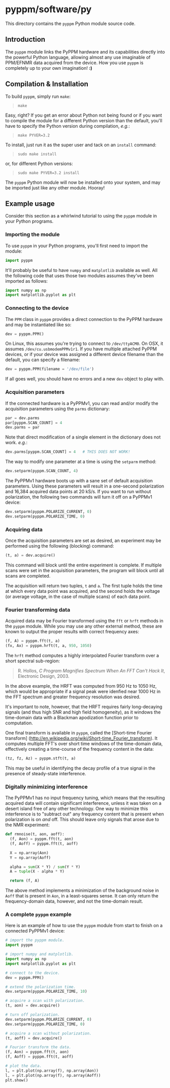 # pyppm/software/py

This directory contains the `pyppm` Python module source code.

## Introduction

The `pyppm` module links the PyPPM hardware and its capabilities directly
into the powerful Python language, allowing almost any use imaginable of
PPM/EFNMR data acquired from the device. How you use `pyppm` is completely
up to your own imagination! **:)**

## Compilation & Installation

To build `pyppm`, simply run `make`:

> `make`

Easy, right? If you get an error about Python not being found or if you want
to compile the module for a different Python version than the default, you'll
have to specify the Python version during compilation, _e.g._:

> `make PYVER=3.2`

To install, just run it as the super user and tack on an `install` command:

> `sudo make install`

or, for different Python versions:

> `sudo make PYVER=3.2 install`

The `pyppm` Python module will now be installed onto your system, and may
be imported just like any other module. Hooray!

## Example usage

Consider this section as a whirlwind tutorial to using the `pyppm` module in
your Python programs.

### Importing the module

To use `pyppm` in your Python programs, you'll first need to import the
module:

```python
import pyppm
```

It'll probably be useful to have `numpy` and `matplotlib` available as well.
All the following code that uses those two modules assumes they've been
imported as follows:

```python
import numpy as np
import matplotlib.pyplot as plt
```

### Connecting to the device

The `PPM` class in `pyppm` provides a direct connection to the PyPPM hardware
and may be instantiated like so:

```python
dev = pyppm.PPM()
```

On Linux, this assumes you're trying to connect to `/dev/ttyACM0`. On OSX, it
assumes `/dev/cu.usbmodemPPMv1r1`. If you have multiple attached PyPPM
devices, or if your device was assigned a different device filename than
the default, you can specify a filename:

```python
dev = pyppm.PPM(filename = '/dev/file')
```

If all goes well, you should have no errors and a new `dev` object to play
with.

### Acquisition parameters

If the connected hardware is a PyPPMv1, you can read and/or modify the
acquisition parameters using the `parms` dictionary:

```python
par = dev.parms
par[pyppm.SCAN_COUNT] = 4
dev.parms = par
```

Note that direct modification of a single element in the dictionary does not
work. _e.g._:

```python
dev.parms[pyppm.SCAN_COUNT] = 4   # THIS DOES NOT WORK!
```

The way to modify one parameter at a time is using the `setparm` method:

```python
dev.setparm(pyppm.SCAN_COUNT, 4)
```

The PyPPMv1 hardware boots up with a sane set of default acquisition
parameters. Using these parameters will result in a one-second polarization
and 16,384 acquired data points at 20 kS/s. If you want to run without
polarization, the following two commands will turn it off on a PyPPMv1
device:

```python
dev.setparm(pyppm.POLARIZE_CURRENT, 0)
dev.setparm(pyppm.POLARIZE_TIME, 0)
```

### Acquiring data

Once the acquisition parameters are set as desired, an experiment may be
performed using the following (blocking) command:

```python
(t, a) = dev.acquire()
```

This command will block until the entire experiment is complete. If multiple
scans were set in the acquisition parameters, the program will block until
all scans are completed.

The acquisition will return two tuples, `t` and `a`. The first tuple holds
the time at which every data point was acquired, and the second holds the
voltage (or average voltage, in the case of multiple scans) of each data
point.

### Fourier transforming data

Acquired data may be Fourier transformed using the `fft` or `hrft` methods
in the `pyppm` module. While you may use any other external method, these
are known to output the proper results with correct frequency axes:

```python
(f, A) = pyppm.fft(t, a)
(fx, Ax) = pyppm.hrft(t, a, 950, 1050)
```

The `hrft` method computes a highly interpolated Fourier transform over a
short spectral sub-region:

> R. Hollos, _C Program Magnifies Spectrum When An FFT Can't Hack It_,
> Electronic Design, 2003.

In the above example, the HRFT was computed from 950 Hz to 1050 Hz, which
would be appropriate if a signal peak were idenfied near 1000 Hz in the FFT
spectrum and greater frequency resolution was desired.

It's important to note, however, that the HRFT requires fairly long-decaying
signals (and thus high SNR and high field homogeneity), as it windows the
time-domain data with a Blackman apodization function prior to computation.

One final transform is available in `pyppm`, called the [Short-time Fourier
transform] (http://en.wikipedia.org/wiki/Short-time_Fourier_transform). It
computes multiple FFT's over short time windows of the time-domain data,
effectively creating a time-course of the frequency content in the data:

```python
(tz, fz, Az) = pyppm.stft(t, a)
```

This may be useful in identifying the decay profile of a true signal in the
presence of steady-state interference.

### Digitally minimizing interference

The PyPPMv1 has no input frequency tuning, which means that the resulting
acquired data will contain significant interference, unless it was taken
on a desert island free of any other technology. One way to minimize this
interference is to "subtract out" any frequency content that is present when
polarization is on _and_ off. This should leave only signals that arose due
to the NMR experiment:

```python
def rmnoise(t, aon, aoff):
  (f, Aon) = pyppm.fft(t, aon)
  (f, Aoff) = pyppm.fft(t, aoff)

  X = np.array(Aon)
  Y = np.array(Aoff)

  alpha = sum(X * Y) / sum(Y * Y)
  A = tuple(X - alpha * Y)

  return (f, A)
```

The above method implements a minimization of the background noise in `Aoff`
that is present in `Aon`, in a least-squares sense. It can only return the
frequency-domain data, however, and not the time-domain result.

### A complete `pyppm` example

Here is an example of how to use the `pyppm` module from start to finish
on a connected PyPPMv1 device:

```python
# import the pyppm module.
import pyppm

# import numpy and matplotlib.
import numpy as np
import matplotlib.pyplot as plt

# connect to the device.
dev = pyppm.PPM()

# extend the polarization time.
dev.setparm(pyppm.POLARIZE_TIME, 10)

# acquire a scan with polarization.
(t, aon) = dev.acquire()

# turn off polarization.
dev.setparm(pyppm.POLARIZE_CURRENT, 0)
dev.setparm(pyppm.POLARIZE_TIME, 0)

# acquire a scan without polarization.
(t, aoff) = dev.acquire()

# Fourier transform the data.
(f, Aon) = pyppm.fft(t, aon)
(f, Aoff) = pyppm.fft(t, aoff)

# plot the data.
l, = plt.plot(np.array(f), np.array(Aon))
l, = plt.plot(np.array(f), np.array(Aoff))
plt.show()
```

